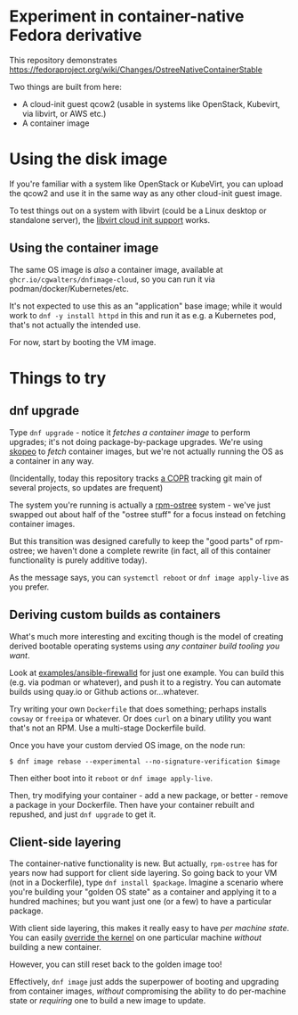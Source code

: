 # Experiment in container-native Fedora derivative 

This repository demonstrates 
https://fedoraproject.org/wiki/Changes/OstreeNativeContainerStable

Two things are built from here:

- A cloud-init guest qcow2 (usable in systems like OpenStack, Kubevirt, via libvirt, or AWS etc.)
- A container image

# Using the disk image

If you're familiar with a system like OpenStack or KubeVirt, you can upload
the qcow2 and use it in the same way as any other cloud-init guest image.

To test things out on a system with libvirt (could be a Linux desktop or
standalone server), the [libvirt cloud init support](https://blog.wikichoon.com/2020/09/virt-install-cloud-init.html)
works.

## Using the container image

The same OS image is *also* a container image, available at
`ghcr.io/cgwalters/dnfimage-cloud`, so you can run it via podman/docker/Kubernetes/etc.

It's not expected to use this as an "application" base image; while it
would work to `dnf -y install httpd` in this and run it as e.g.
a Kubernetes pod, that's not actually the intended use.  

For now, start by booting the VM image.

# Things to try

## dnf upgrade

Type `dnf upgrade` - notice it *fetches a container image* to perform upgrades;
it's not doing package-by-package upgrades.  We're using [skopeo](https://github.com/containers/skopeo/)
to *fetch* container images, but we're not actually running the OS as a container
in any way.

(Incidentally, today this repository tracks [a COPR](https://copr.fedorainfracloud.org/coprs/g/CoreOS/continuous/)
 tracking git main of several projects, so updates are frequent)

The system you're running is actually a [rpm-ostree](https://github.com/coreos/rpm-ostree/)
system - we've just swapped out about half of the "ostree stuff" for
a focus instead on fetching container images.

But this transition was designed carefully to keep the "good parts" of
rpm-ostree; we haven't done a complete rewrite (in fact, all of this
container functionality is purely additive today).

As the message says, you can `systemctl reboot` or `dnf image apply-live`
as you prefer.

## Deriving custom builds as containers

What's much more interesting and exciting though is the model of
creating derived bootable operating systems using
*any container build tooling you want*.

Look at [examples/ansible-firewalld](examples/ansible-firewalld)
for just one example.  You can build this (e.g. via podman
or whatever), and push it to a registry.  You can automate
builds using quay.io or Github actions or...whatever.

Try writing your own `Dockerfile` that does something; perhaps
installs `cowsay` or `freeipa` or whatever.  Or does
`curl` on a binary utility you want that's not an RPM.  Use
a multi-stage Dockerfile build.

Once you have your custom dervied OS image, on the node run:

```
$ dnf image rebase --experimental --no-signature-verification $image
```

Then either boot into it `reboot` or `dnf image apply-live`.

Then, try modifying your container - add a new package, or better - remove
a package in your Dockerfile.  Then have your container rebuilt and repushed,
and just `dnf upgrade` to get it.

## Client-side layering

The container-native functionality is new.  But actually, `rpm-ostree` has for years now
had support for client side layering.  So going back to your
VM (not in a Dockerfile), type `dnf install $package`.  Imagine
a scenario where you're building your "golden OS state" as a container
and applying it to a hundred machines; but you want just one (or a few)
to have a particular package.

With client side layering, this makes it really easy to have *per machine state*.
You can easily [override the kernel](https://coreos.github.io/rpm-ostree/administrator-handbook/#using-overrides-and-usroverlay) on one particular machine *without*
building a new container.

However, you can still reset back to the golden image too!

Effectively, `dnf image` just adds the superpower of booting and upgrading
from container images, *without* compromising the ability to do
per-machine state or *requiring* one to build a new image to update.
